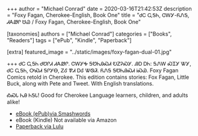 +++
author = "Michael Conrad"
date = 2020-03-16T21:42:53Z
description = "Foxy Fagan, Cherokee-English, Book One"
title = "ᏧᏟ ᏩᎦᏂ, ᏣᎳᎩ-ᏲᏁᎦ, ᏗᎪᏪᎵ ᏌᏊ / Foxy Fagan, Cherokee-English, Book One"

[taxonomies]
authors = ["Michael Conrad"]
categories = ["Books", "Readers"]
tags = ["ePub", "Kindle", "Paperback"]

[extra]
featured_image = "../static/images/foxy-fagan-dual-01.jpg"

+++
ᏧᏟ ᏩᎦᏂ ᏧᏬᎵᏗ ᏗᎪᏪᎵ. ᏣᎳᎩᎭ ᎦᏬᏂᎯᏍᏗ ᎧᏃᎮᏍᎩ. ᎯᎠ ᎠᏂ: ᎦᏁᎳ ᏍᏆᎩ ᏔᎩ, ᏧᏟ ᏩᎦᏂ, ᎤᏍᏗ ᎦᎵᎩᎾ, ᏃᎴ ᏈᏗ ᎠᎴ ᏔᏫᏘ. ᏲᏁᎦ ᎦᏬᏂᎯᏍᏗ ᎥᏍᏊ.
Foxy Fagan Comics retold in Cherokee. This edition contains stories: Fox Fagan, Little Buck, along with Pete and Tweet. With English translations.  
<!-- more -->
ᎣᏍᏓ ᏂᎯ ᏂᎦᏓ!
Good for Cherokee Language learners, children, and adults alike!  

* [eBook (ePub)via Smashwords](https://www.smashwords.com/books/view/618071)
* eBook (Kindle) Not available via Amazon
* [Paperback via Lulu](http://www.lulu.com/shop/michael-joyner-and-lawrence-panther/juhli-wagani-jalagi-yonega-digohweli-sagwu-foxy-fagan-cherokee-english-book-one/paperback/product-22565177.html)